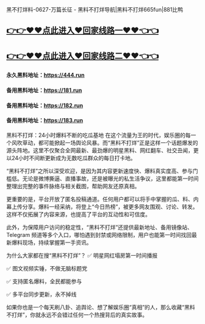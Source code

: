 黑不打烊料-0627-万篇长征 - 黑料不打烊导航|黑料不打烊665fun|881比鸭

## [👉👉♥♥点此进入♥回家线路一♥♥👈👈](https://unpkg.com/182run/index.html)
## [👉👉♥♥点此进入♥回家线路二♥♥👈👈](https://unpkg.com/182-1run/index.html)

#### 永久黑料地址：https://444.run
#### 备用黑料地址：https://181.run
#### 备用黑料地址：https://182.run
#### 备用黑料地址：https://183.run

黑料不打烊：24小时爆料不断的吃瓜基地
在这个流量为王的时代，娱乐圈的每一个风吹草动，都可能掀起一场舆论风暴。而“黑料不打烊”正是这样一个话题爆发的源头阵地。这里不仅聚合全网最新、最劲爆的明星黑料、网红翻车、社交丑闻，更以24小时不间断更新成为无数吃瓜群众的每日打卡地。

“黑料不打烊”之所以深受欢迎，是因为其内容更新速度快、爆料真实度高、参与门槛低。无论是微博撕逼、直播事故，还是被曝光的私生活争议，这里都能第一时间整理出完整的事件脉络与相关截图，帮助网友还原真相。

更重要的是，平台开放了匿名投稿通道。任何用户都可以将手中掌握的瓜、料、内幕上传分享。爆料一经采纳，将登上“今日热榜”，被更多网友围观、讨论、转发。这样不仅拓展了内容来源，也提高了平台的互动性和可信度。

此外，为保障用户访问的稳定性，“黑料不打烊”还提供最新地址、备用镜像站、Telegram 频道等多个入口，哪怕遇到封禁或网络限制，用户也能第一时间找回最新爆料现场，持续掌握第一手资讯。

为什么大家都在搜“黑料不打烊”？
✅ 明星网红塌房第一时间播报

✅ 图文视频实锤，不做无脑标题党

✅ 支持匿名爆料，全民都能参与

✅ 多平台同步更新，永不掉线

如果你也是一个每天刷八卦、追舆论、想了解娱乐圈“真相”的人，那么收藏“黑料不打烊”，你就永远不会错过任何一个热搜背后的真实故事。
